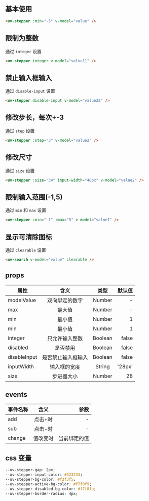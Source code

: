 <script setup>
import useCompStore from '../store/copname.js'
import { onMounted } from 'vue'
const compStore =useCompStore()

onMounted(()=>{
  compStore.updateName('stepper')
})

</script>

## 基本使用

```html
<uv-stepper :min="-5" v-model="value" />
```

## 限制为整数

通过 `integer` 设置

```html
<uv-stepper integer v-model="value11" />
```

## 禁止输入框输入

通过 `disable-input` 设置

```html
<uv-stepper disable-input v-model="value22" />
```

## 修改步长，每次+-3

通过 `step` 设置

```html
<uv-stepper :step="3" v-model="value2" />
```

## 修改尺寸

通过 `size` 设置

```html
<uv-stepper :size="34" input-width="40px" v-model="value2" />
```

## 限制输入范围(-1,5)

通过 `min` 和 `max` 设置

```html
<uv-stepper :min="-1" :max="5" v-model="value1" />
```

## 显示可清除图标

通过 `clearable` 设置

```html
<uv-search v-model="value" clearable />
```

## props

| 属性         |        含义        |  类型   | 默认值 |
| ------------ | :----------------: | :-----: | -----: |
| modelValue   |   双向绑定的数字   | Number  |      - |
| max          |       最大值       | Number  |      - |
| min          |       最小值       | Number  |      1 |
| min          |       最小值       | Number  |      1 |
| integer      |   只允许输入整数   | Boolean |  false |
| disabled     |      是否禁用      | Boolean |  false |
| disableInput | 是否禁止输入框输入 | Boolean |  false |
| inputWidth   |    输入框的宽度    | String  | '28px' |
| size         |     步进器大小     | Number  |     28 |

## events

| 事件名称 |   含义   |         参数 |
| -------- | :------: | -----------: |
| add      | 点击+时  |            - |
| sub      | 点击-时  |            - |
| change   | 值改变时 | 当前绑定的值 |

## css 变量

```css
--uv-stepper-gap: 2px;
--uv-stepper-input-color: #323233;
--uv-stepper-bg-color: #f2f3f5;
--uv-stepper-active-bg-color: #f7f8f9;
--uv-stepper-disabled-bg-color: #f7f8fa;
--uv-stepper-border-radius: 4px;
```
